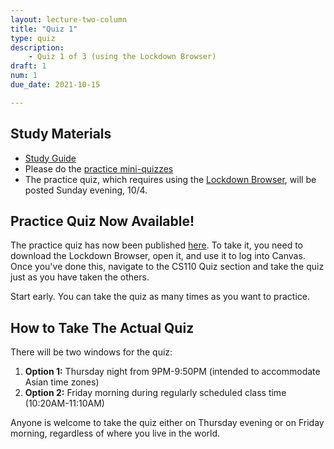 ```yaml
---
layout: lecture-two-column
title: "Quiz 1"
type: quiz
description:
    - Quiz 1 of 3 (using the Lockdown Browser)
draft: 1
num: 1
due_date: 2021-10-15

---
```

## Study Materials
* <a href="https://docs.google.com/document/d/1EvC8w6KPSrMDoWTNlNivEvP1jcxdmZd1yKWkm8NXJ98/edit?usp=sharing" target="_blank">Study Guide</a>
* Please do the <a href="https://canvas.northwestern.edu/courses/120087/quizzes" target="_blank">practice mini-quizzes</a>
* The practice quiz, which requires using the [Lockdown Browser](../resources/lockdown-browser), will be posted Sunday evening, 10/4.

## Practice Quiz Now Available!
The practice quiz has now been published <a href="https://canvas.northwestern.edu/courses/120087/quizzes/124320" target="_blank">here</a>. To take it, you need to download the Lockdown Browser, open it, and use it to log into Canvas. Once you've done this, navigate to the CS110 Quiz section and take the quiz just as you have taken the others.

Start early. You can take the quiz as many times as you want to practice.

## How to Take The Actual Quiz
There will be two windows for the quiz:

1. **Option 1:** Thursday night from 9PM-9:50PM (intended to accommodate Asian time zones)
2. **Option 2:** Friday morning during regularly scheduled class time (10:20AM-11:10AM)

Anyone is welcome to take the quiz either on Thursday evening or on Friday morning, regardless of where you live in the world.